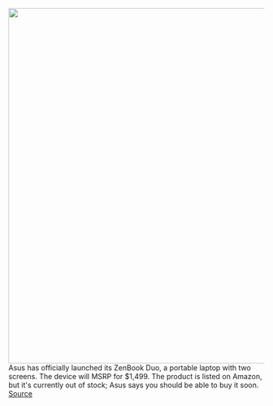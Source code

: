 <img src='https://cdn.vox-cdn.com/thumbor/u9tA3qHPZsqQHXgRDwomfqrxiFs=/0x0:6447x4436/1200x800/filters:focal(2709x1703:3739x2733)/cdn.vox-cdn.com/uploads/chorus_image/image/66651022/ZenBook_Duo_UX481_Scenario_Photo_05.0.jpg' width='700px' /><br/>
Asus has officially launched its ZenBook Duo, a portable laptop with two screens. The device will MSRP for $1,499. The product is listed on Amazon, but it's currently out of stock; Asus says you should be able to buy it soon.
<a href='https://www.theverge.com/2020/4/14/21220562/asus-zenbook-duo-amazon-release-date-price'> Source <a/>